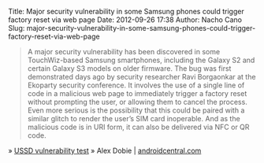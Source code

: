 Title: Major security vulnerability in some Samsung phones could trigger factory reset via web page
Date: 2012-09-26 17:38
Author: Nacho Cano
Slug: major-security-vulnerability-in-some-samsung-phones-could-trigger-factory-reset-via-web-page

> A major security vulnerability has been discovered in some
> TouchWiz-based Samsung smartphones, including the Galaxy S2 and
> certain Galaxy S3 models on older firmware. The bug was first
> demonstrated days ago by security researcher Ravi Borgaonkar at the
> Ekoparty security conference. It involves the use of a single line of
> code in a malicious web page to immediately trigger a factory reset
> without prompting the user, or allowing them to cancel the process.
> Even more serious is the possibility that this could be paired with a
> similar glitch to render the user’s SIM card inoperable. And as the
> malicious code is in URI form, it can also be delivered via NFC or QR
> code.

» [USSD vulnerability test][]
» Alex Dobie | [androidcentral.com][]

  [USSD vulnerability test]: http://www.androidcentral.com/ussd-test
    "USSD vulnerability test"
  [androidcentral.com]: http://www.androidcentral.com/major-security-vulnerability-samsung-phones-could-trigger-factory-reset-web-browser
    "Major security vulnerability in some Samsung phones could trigger factory reset via web page"
